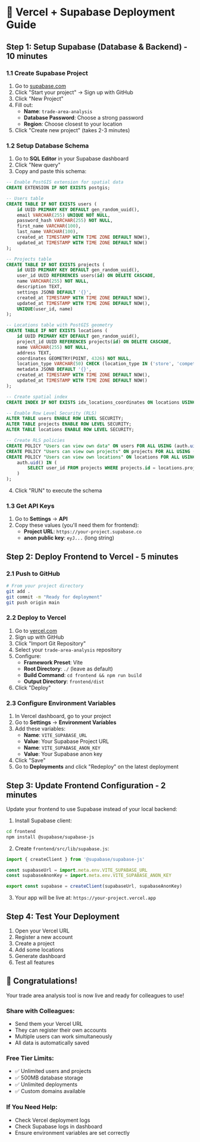 # 🚀 Vercel + Supabase Deployment Guide

## Step 1: Setup Supabase (Database & Backend) - 10 minutes

### 1.1 Create Supabase Project
1. Go to [supabase.com](https://supabase.com)
2. Click "Start your project" → Sign up with GitHub
3. Click "New Project"
4. Fill out:
   - **Name**: `trade-area-analysis`
   - **Database Password**: Choose a strong password
   - **Region**: Choose closest to your location
5. Click "Create new project" (takes 2-3 minutes)

### 1.2 Setup Database Schema
1. Go to **SQL Editor** in your Supabase dashboard
2. Click "New query"
3. Copy and paste this schema:

```sql
-- Enable PostGIS extension for spatial data
CREATE EXTENSION IF NOT EXISTS postgis;

-- Users table
CREATE TABLE IF NOT EXISTS users (
    id UUID PRIMARY KEY DEFAULT gen_random_uuid(),
    email VARCHAR(255) UNIQUE NOT NULL,
    password_hash VARCHAR(255) NOT NULL,
    first_name VARCHAR(100),
    last_name VARCHAR(100),
    created_at TIMESTAMP WITH TIME ZONE DEFAULT NOW(),
    updated_at TIMESTAMP WITH TIME ZONE DEFAULT NOW()
);

-- Projects table
CREATE TABLE IF NOT EXISTS projects (
    id UUID PRIMARY KEY DEFAULT gen_random_uuid(),
    user_id UUID REFERENCES users(id) ON DELETE CASCADE,
    name VARCHAR(255) NOT NULL,
    description TEXT,
    settings JSONB DEFAULT '{}',
    created_at TIMESTAMP WITH TIME ZONE DEFAULT NOW(),
    updated_at TIMESTAMP WITH TIME ZONE DEFAULT NOW(),
    UNIQUE(user_id, name)
);

-- Locations table with PostGIS geometry
CREATE TABLE IF NOT EXISTS locations (
    id UUID PRIMARY KEY DEFAULT gen_random_uuid(),
    project_id UUID REFERENCES projects(id) ON DELETE CASCADE,
    name VARCHAR(255) NOT NULL,
    address TEXT,
    coordinates GEOMETRY(POINT, 4326) NOT NULL,
    location_type VARCHAR(50) CHECK (location_type IN ('store', 'competitor', 'poi')),
    metadata JSONB DEFAULT '{}',
    created_at TIMESTAMP WITH TIME ZONE DEFAULT NOW(),
    updated_at TIMESTAMP WITH TIME ZONE DEFAULT NOW()
);

-- Create spatial index
CREATE INDEX IF NOT EXISTS idx_locations_coordinates ON locations USING GIST (coordinates);

-- Enable Row Level Security (RLS)
ALTER TABLE users ENABLE ROW LEVEL SECURITY;
ALTER TABLE projects ENABLE ROW LEVEL SECURITY;
ALTER TABLE locations ENABLE ROW LEVEL SECURITY;

-- Create RLS policies
CREATE POLICY "Users can view own data" ON users FOR ALL USING (auth.uid() = id);
CREATE POLICY "Users can view own projects" ON projects FOR ALL USING (auth.uid() = user_id);
CREATE POLICY "Users can view own locations" ON locations FOR ALL USING (
    auth.uid() IN (
        SELECT user_id FROM projects WHERE projects.id = locations.project_id
    )
);
```

4. Click "RUN" to execute the schema

### 1.3 Get API Keys
1. Go to **Settings** → **API**
2. Copy these values (you'll need them for frontend):
   - **Project URL**: `https://your-project.supabase.co`
   - **anon public key**: `eyJ...` (long string)

## Step 2: Deploy Frontend to Vercel - 5 minutes

### 2.1 Push to GitHub
```bash
# From your project directory
git add .
git commit -m "Ready for deployment"
git push origin main
```

### 2.2 Deploy to Vercel
1. Go to [vercel.com](https://vercel.com)
2. Sign up with GitHub
3. Click "Import Git Repository"
4. Select your `trade-area-analysis` repository
5. Configure:
   - **Framework Preset**: Vite
   - **Root Directory**: `./` (leave as default)
   - **Build Command**: `cd frontend && npm run build`
   - **Output Directory**: `frontend/dist`
6. Click "Deploy"

### 2.3 Configure Environment Variables
1. In Vercel dashboard, go to your project
2. Go to **Settings** → **Environment Variables**
3. Add these variables:
   - **Name**: `VITE_SUPABASE_URL`
   - **Value**: Your Supabase Project URL
   - **Name**: `VITE_SUPABASE_ANON_KEY`
   - **Value**: Your Supabase anon key
4. Click "Save"
5. Go to **Deployments** and click "Redeploy" on the latest deployment

## Step 3: Update Frontend Configuration - 2 minutes

Update your frontend to use Supabase instead of your local backend:

1. Install Supabase client:
```bash
cd frontend
npm install @supabase/supabase-js
```

2. Create `frontend/src/lib/supabase.js`:
```javascript
import { createClient } from '@supabase/supabase-js'

const supabaseUrl = import.meta.env.VITE_SUPABASE_URL
const supabaseAnonKey = import.meta.env.VITE_SUPABASE_ANON_KEY

export const supabase = createClient(supabaseUrl, supabaseAnonKey)
```

3. Your app will be live at: `https://your-project.vercel.app`

## Step 4: Test Your Deployment

1. Open your Vercel URL
2. Register a new account
3. Create a project
4. Add some locations
5. Generate dashboard
6. Test all features

## 🎉 Congratulations!

Your trade area analysis tool is now live and ready for colleagues to use!

### Share with Colleagues:
- Send them your Vercel URL
- They can register their own accounts
- Multiple users can work simultaneously
- All data is automatically saved

### Free Tier Limits:
- ✅ Unlimited users and projects
- ✅ 500MB database storage
- ✅ Unlimited deployments
- ✅ Custom domains available

### If You Need Help:
- Check Vercel deployment logs
- Check Supabase logs in dashboard
- Ensure environment variables are set correctly